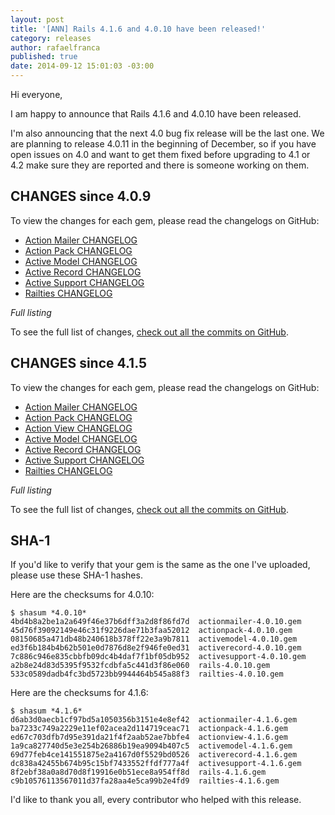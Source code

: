 ```yaml
---
layout: post
title: '[ANN] Rails 4.1.6 and 4.0.10 have been released!'
category: releases
author: rafaelfranca
published: true
date: 2014-09-12 15:01:03 -03:00
---
```


Hi everyone,

I am happy to announce that Rails 4.1.6 and 4.0.10 have been released.

I'm also announcing that the next 4.0 bug fix release will be the last one. We are planning to
release 4.0.11 in the beginning of December, so if you have open issues on 4.0 and want to get them
fixed before upgrading to 4.1 or 4.2 make sure they are reported and there is someone working on
them.

## CHANGES since 4.0.9

To view the changes for each gem, please read the changelogs on GitHub:

* [Action Mailer CHANGELOG](https://github.com/rails/rails/blob/v4.0.10/actionmailer/CHANGELOG.md)
* [Action Pack CHANGELOG](https://github.com/rails/rails/blob/v4.0.10/actionpack/CHANGELOG.md)
* [Active Model CHANGELOG](https://github.com/rails/rails/blob/v4.0.10/activemodel/CHANGELOG.md)
* [Active Record CHANGELOG](https://github.com/rails/rails/blob/v4.0.10/activerecord/CHANGELOG.md)
* [Active Support CHANGELOG](https://github.com/rails/rails/blob/v4.0.10/activesupport/CHANGELOG.md)
* [Railties CHANGELOG](https://github.com/rails/rails/blob/v4.0.10/railties/CHANGELOG.md)

*Full listing*

To see the full list of changes, [check out all the commits on
GitHub](https://github.com/rails/rails/compare/v4.0.9...v4.0.10).

## CHANGES since 4.1.5

To view the changes for each gem, please read the changelogs on GitHub:

* [Action Mailer CHANGELOG](https://github.com/rails/rails/blob/v4.1.6/actionmailer/CHANGELOG.md)
* [Action Pack CHANGELOG](https://github.com/rails/rails/blob/v4.1.6/actionpack/CHANGELOG.md)
* [Action View CHANGELOG](https://github.com/rails/rails/blob/v4.1.6/actionview/CHANGELOG.md)
* [Active Model CHANGELOG](https://github.com/rails/rails/blob/v4.1.6/activemodel/CHANGELOG.md)
* [Active Record CHANGELOG](https://github.com/rails/rails/blob/v4.1.6/activerecord/CHANGELOG.md)
* [Active Support CHANGELOG](https://github.com/rails/rails/blob/v4.1.6/activesupport/CHANGELOG.md)
* [Railties CHANGELOG](https://github.com/rails/rails/blob/v4.1.6/railties/CHANGELOG.md)

*Full listing*

To see the full list of changes, [check out all the commits on
GitHub](https://github.com/rails/rails/compare/v4.1.5...v4.1.6).

## SHA-1

If you'd like to verify that your gem is the same as the one I've uploaded,
please use these SHA-1 hashes.

Here are the checksums for 4.0.10:

```
$ shasum *4.0.10*
4bd4b8a2be1a2a649f46e37b6dff3a2d8f86fd7d  actionmailer-4.0.10.gem
45d76f39092149e46c31f9226dae71b3faa52012  actionpack-4.0.10.gem
08150685a471db48b240618b378ff22e3a9b7811  activemodel-4.0.10.gem
ed3f6b184b4b62b501e0d7876d8e2f946fe0ed31  activerecord-4.0.10.gem
7c886c946e835cbbfb09dc4b4daf7f1bf05db952  activesupport-4.0.10.gem
a2b8e24d83d5395f9532fcdbfa5c441d3f86e060  rails-4.0.10.gem
533c0589dadb4fc3bd5723bb9944464b545a88f3  railties-4.0.10.gem
```

Here are the checksums for 4.1.6:

```
$ shasum *4.1.6*
d6ab3d0aecb1cf97bd5a1050356b3151e4e8ef42  actionmailer-4.1.6.gem
ba7233c749a2229e11ef02acea2d114719ceac71  actionpack-4.1.6.gem
ed67c703dfb7d95e391da21f4f2aab52ae7bbfe4  actionview-4.1.6.gem
1a9ca827740d5e3e254b26886b19ea9094b407c5  activemodel-4.1.6.gem
69d77feb4ce141551875e2a4167d0f5529bd0526  activerecord-4.1.6.gem
dc838a42455b674b95c15bf7433552ffdf777a4f  activesupport-4.1.6.gem
8f2ebf38a0a8d70d8f19916e0b51ece8a954ff8d  rails-4.1.6.gem
c9b10576113567011d37fa28aa4e5ca99b2e4fd9  railties-4.1.6.gem
```

I'd like to thank you all, every contributor who helped with this release.
